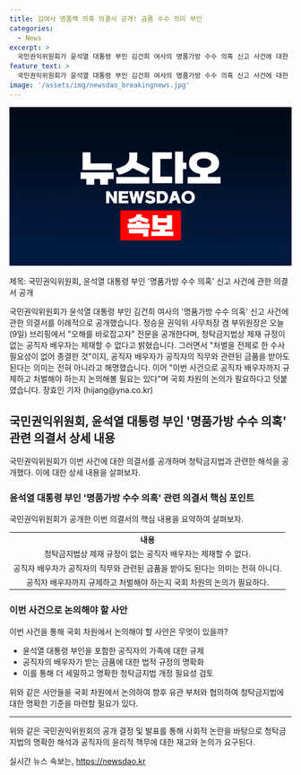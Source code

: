 ```yaml
---
title: 김여사 명품백 의혹 의결서 공개! 금품 수수 의미 부인
categories:
  - News
excerpt: >
  국민권익위원회가 윤석열 대통령 부인 김건희 여사의 명품가방 수수 의혹 신고 사건에 대한 의결서 전문을 공개하며 논란을 해명했습니다. 정승윤 권익위 사무처장 겸 부위원장은 청탁금지법상 제재 규정이 없는 공직자 배우자는 제재할 수 없다고 밝히면서, 공직자 배우자까지 규제하고 처벌해야 하는지 국회 차원의 논의가 필요하다고 언급했습니다. 해당 내용에 대한 이해와 해명을 위해 이례적으로 전문을 공개하며 관심을 끌었습니다.
feature_text: >
  국민권익위원회가 윤석열 대통령 부인 김건희 여사의 명품가방 수수 의혹 신고 사건에 대한 의결서 전문을 공개하며 논란을 해명했습니다. 정승윤 권익위 사무처장 겸 부위원장은 청탁금지법상 제재 규정이 없는 공직자 배우자는 제재할 수 없다고 밝히면서, 공직자 배우자까지 규제하고 처벌해야 하는지 국회 차원의 논의가 필요하다고 언급했습니다. 해당 내용에 대한 이해와 해명을 위해 이례적으로 전문을 공개하며 관심을 끌었습니다.
image: '/assets/img/newsdao_breakingnews.jpg'
---
```


<p><img src="/assets/img/newsdao_breakingnews.jpg" alt="firstkoreanews 속보" /></p>

<p>제목: 국민권익위원회, 윤석열 대통령 부인 '명품가방 수수 의혹' 신고 사건에 관한 의결서 공개</p>

<p data-ke-size="size16">국민권익위원회가 윤석열 대통령 부인 김건희 여사의 '명품가방 수수 의혹' 신고 사건에 관한 의결서를 이례적으로 공개했습니다. 정승윤 권익위 사무처장 겸 부위원장은 오늘(9일) 브리핑에서 "오해를 바로잡고자" 전문을 공개한다며, 청탁금지법상 제재 규정이 없는 공직자 배우자는 제재할 수 없다고 밝혔습니다. 그러면서 "처벌을 전제로 한 수사 필요성이 없어 종결한 것"이지, 공직자 배우자가 공직자의 직무와 관련된 금품을 받아도 된다는 의미는 전혀 아니라고 해명했습니다. 이어 "이번 사건으로 공직자 배우자까지 규제하고 처벌해야 하는지 논의해볼 필요는 있다"며 국회 차원의 논의가 필요하다고 덧붙였습니다. 장효인 기자 (hijang@yna.co.kr)</p>

<h2 data-ke-size="size26">국민권익위원회, 윤석열 대통령 부인 '명품가방 수수 의혹' 관련 의결서 상세 내용</h2>

<p data-ke-size="size16">국민권익위원회가 이번 사건에 대한 의결서를 공개하며 청탁금지법과 관련한 해석을 공개했다. 이에 대한 상세 내용을 살펴보자.</p>

<h3 data-ke-size="size22">윤석열 대통령 부인 '명품가방 수수 의혹' 관련 의결서 핵심 포인트</h3>

<p data-ke-size="size16">국민권익위원회가 공개한 이번 의결서의 핵심 내용을 요약하여 살펴보자.</p>

<table>
  <tr>
    <td style="text-align: center; height: 17px;"><b>내용</b></td>
  </tr>
  <tr>
    <td style="text-align: center; height: 17px;">청탁금지법상 제재 규정이 없는 공직자 배우자는 제재할 수 없다.</td>
  </tr>
  <tr>
    <td style="text-align: center; height: 17px;">공직자 배우자가 공직자의 직무와 관련된 금품을 받아도 된다는 의미는 전혀 아니다.</td>
  </tr>
  <tr>
    <td style="text-align: center; height: 17px;">공직자 배우자까지 규제하고 처벌해야 하는지 국회 차원의 논의가 필요하다.</td>
  </tr>
</table>

<h3 data-ke-size="size22">이번 사건으로 논의해야 할 사안</h3>

<p data-ke-size="size16">이번 사건을 통해 국회 차원에서 논의해야 할 사안은 무엇이 있을까?</p>

<ul>
  <li>윤석열 대통령 부인을 포함한 공직자의 가족에 대한 규제</li>
  <li>공직자의 배우자가 받는 금품에 대한 법적 규정의 명확화</li>
  <li>이를 통해 더 세밀하고 명확한 청탁금지법 개정 필요성 검토</li>
</ul>

<p data-ke-size="size16">위와 같은 사안들을 국회 차원에서 논의하여 향후 유관 부처와 협의하여 청탁금지법에 대한 명확한 기준을 마련할 필요가 있다.</p>

<hr>

<p data-ke-size="size16">위와 같은 국민권익위원회의 공개 결정 및 발표를 통해 사회적 논란을 바탕으로 청탁금지법의 명확한 해석과 공직자의 윤리적 책무에 대한 재고와 논의가 요구된다.</p>
실시간 뉴스 속보는, <a href="https://newsdao.kr" rel="dofollow">https://newsdao.kr</a>


